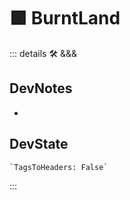 # 🟩  <eko>BurntLand</eko>

::: details 🛠 <dev>&&&</dev>

## DevNotes

-

## DevState

```py
`TagsToHeaders: False`
```

:::
